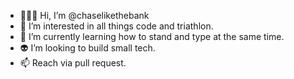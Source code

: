 + 🧑🏻‍💻 Hi, I’m @chaselikethebank
+ 🏅 I’m interested in all things code and triathlon.
+ 🌱 I’m currently learning how to stand and type at the same time. 
+ 👽 I’m looking to build small tech.
+ 📫 Reach via pull request. 

<!---
chaselikethebank/chaselikethebank is a ✨ special ✨ repository because its `README.md` (this file) appears on your GitHub profile.
You can click the Preview link to take a look at your changes.
--->
